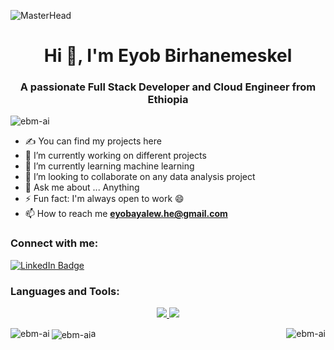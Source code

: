![MasterHead](https://cfw.paymoapp.com/wp-content/uploads/2022/11/how-to-manage-b2b-clients-as-a-solopreneur-9-things-to-know-hero.png)
<h1 align="center">Hi 👋, I'm Eyob Birhanemeskel</h1>
<h3 align="center">A passionate Full Stack Developer and Cloud Engineer from Ethiopia</h3>


<p align="left"> <img src="https://komarev.com/ghpvc/?username=ebm-ai&label=Profile%20views&color=0e75b6&style=flat" alt="ebm-ai" /> </p>

- ✍ You can find my projects here
- 🔭 I’m currently working on different projects
- 🌱 I’m currently learning machine learning
- 👯 I’m looking to collaborate on any data analysis project
- 💬 Ask me about ... Anything 
- ⚡ Fun fact: I'm always open to work 😄
- 📫 How to reach me **eyobayalew.he@gmail.com**

<h3 align="left">Connect with me:</h3>
<p align="left">
  <a href=hhttps://linkedin.com/in/www.linkedin.com/in/eyob-birhanemeskel-ayalew/>
    <img src="https://img.shields.io/badge/LinkedIn-blue?style=for-the-badge&logo=linkedin&logoColor=white" alt="LinkedIn Badge"/>
  </a>
</p>

<h3 align="left">Languages and Tools:</h3>

<p align="center">
  <a href="https://skillicons.dev">
    <img src="https://skillicons.dev/icons?i=github,git,py,cs,js,html,css,pycharm,react,angular,dotnet,mysql,express,nodejs,postman" />
     <img src="https://skillicons.dev/icons?i=vscode,visualstudio,azure,anaconda,aws,tensorflow,opencv,ai,ps,xd" />
  </a>
</p>

<p><img  align="left" src="https://github-readme-stats.vercel.app/api/top-langs?username=ebm-ai&show_icons=true&locale=en&layout=compact" alt="ebm-ai" /></p>

<p><img align="right" src="https://github-readme-stats.vercel.app/api?username=ebm-ai&show_icons=true&locale=en" alt="ebm-ai" /></p>

<p><a><img align="center"  src="https://github-readme-streak-stats.herokuapp.com/?user=ebm-ai&" alt="ebm-ai" /></a>a</p>




